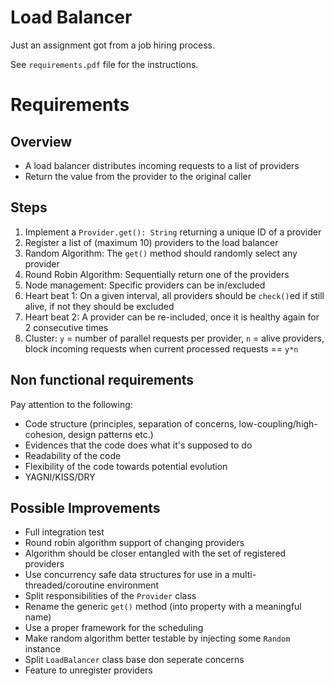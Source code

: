 # Load Balancer

Just an assignment got from a job hiring process.

See `requirements.pdf` file for the instructions.

# Requirements

## Overview

* A load balancer distributes incoming requests to a list of providers
* Return the value from the provider to the original caller

## Steps

1. Implement a `Provider.get(): String` returning a unique ID of a provider
2. Register a list of (maximum 10) providers to the load balancer
3. Random Algorithm: The `get()` method should randomly select any provider
4. Round Robin Algorithm: Sequentially return one of the providers
5. Node management: Specific providers can be in/excluded
6. Heart beat 1: On a given interval, all providers should be `check()`ed if still alive, if not they should be excluded
7. Heart beat 2: A provider can be re-included, once it is healthy again for 2 consecutive times
8. Cluster: `y` = number of parallel requests per provider, `n` = alive providers, block incoming requests when current processed requests == `y*n`

## Non functional requirements

Pay attention to the following:

* Code structure (principles, separation of concerns, low-coupling/high-cohesion, design patterns etc.)
* Evidences that the code does what it's supposed to do
* Readability of the code
* Flexibility of the code towards potential evolution
* YAGNI/KISS/DRY

## Possible Improvements

* Full integration test
* Round robin algorithm support of changing providers
* Algorithm should be closer entangled with the set of registered providers
* Use concurrency safe data structures for use in a multi-threaded/coroutine environment
* Split responsibilities of the `Provider` class
* Rename the generic `get()` method (into property with a meaningful name)
* Use a proper framework for the scheduling
* Make random algorithm better testable by injecting some `Random` instance
* Split `LoadBalancer` class base don seperate concerns
* Feature to unregister providers
